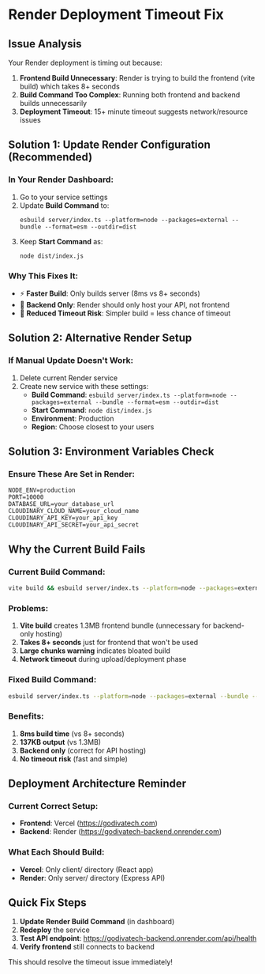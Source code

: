 # Render Deployment Timeout Fix

## Issue Analysis
Your Render deployment is timing out because:

1. **Frontend Build Unnecessary**: Render is trying to build the frontend (vite build) which takes 8+ seconds
2. **Build Command Too Complex**: Running both frontend and backend builds unnecessarily
3. **Deployment Timeout**: 15+ minute timeout suggests network/resource issues

## Solution 1: Update Render Configuration (Recommended)

### In Your Render Dashboard:
1. Go to your service settings
2. Update **Build Command** to:
   ```
   esbuild server/index.ts --platform=node --packages=external --bundle --format=esm --outdir=dist
   ```
3. Keep **Start Command** as:
   ```
   node dist/index.js
   ```

### Why This Fixes It:
- ⚡ **Faster Build**: Only builds server (8ms vs 8+ seconds)
- 🎯 **Backend Only**: Render should only host your API, not frontend
- 🚀 **Reduced Timeout Risk**: Simpler build = less chance of timeout

## Solution 2: Alternative Render Setup

### If Manual Update Doesn't Work:
1. Delete current Render service
2. Create new service with these settings:
   - **Build Command**: `esbuild server/index.ts --platform=node --packages=external --bundle --format=esm --outdir=dist`
   - **Start Command**: `node dist/index.js`
   - **Environment**: Production
   - **Region**: Choose closest to your users

## Solution 3: Environment Variables Check

### Ensure These Are Set in Render:
```
NODE_ENV=production
PORT=10000
DATABASE_URL=your_database_url
CLOUDINARY_CLOUD_NAME=your_cloud_name
CLOUDINARY_API_KEY=your_api_key
CLOUDINARY_API_SECRET=your_api_secret
```

## Why the Current Build Fails

### Current Build Command:
```bash
vite build && esbuild server/index.ts --platform=node --packages=external --bundle --format=esm --outdir=dist
```

### Problems:
1. **Vite build** creates 1.3MB frontend bundle (unnecessary for backend-only hosting)
2. **Takes 8+ seconds** just for frontend that won't be used
3. **Large chunks warning** indicates bloated build
4. **Network timeout** during upload/deployment phase

### Fixed Build Command:
```bash
esbuild server/index.ts --platform=node --packages=external --bundle --format=esm --outdir=dist
```

### Benefits:
1. **8ms build time** (vs 8+ seconds)
2. **137KB output** (vs 1.3MB)
3. **Backend only** (correct for API hosting)
4. **No timeout risk** (fast and simple)

## Deployment Architecture Reminder

### Current Correct Setup:
- **Frontend**: Vercel (https://godivatech.com)
- **Backend**: Render (https://godivatech-backend.onrender.com)

### What Each Should Build:
- **Vercel**: Only client/ directory (React app)
- **Render**: Only server/ directory (Express API)

## Quick Fix Steps

1. **Update Render Build Command** (in dashboard)
2. **Redeploy** the service
3. **Test API endpoint**: https://godivatech-backend.onrender.com/api/health
4. **Verify frontend** still connects to backend

This should resolve the timeout issue immediately!